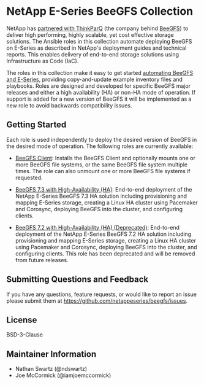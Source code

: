 NetApp E-Series BeeGFS Collection
=================================
NetApp has [partnered with ThinkParQ](https://blog.netapp.com/solution-support-for-beegfs-and-e-series/) (the company behind [BeeGFS](https://blog.netapp.com/beegfs-for-beginners/)) to deliver high performing, highly scalable, yet cost effective storage solutions. The Ansible roles in this collection automate deploying BeeGFS on E-Series as described in NetApp's deployment guides and technical reports. This enables delivery of end-to-end storage solutions using Infrastructure as Code (IaC).

The roles in this collection make it easy to get started [automating BeeGFS and E-Series](https://blog.netapp.com/deploying-beegfs-eseries), providing copy-and-update example inventory files and playbooks. Roles are designed and developed for specific BeeGFS major releases and either a high availability (HA) or non-HA mode of operation. If support is added for a new version of BeeGFS it will be implemented as a new role to avoid backwards compatibility issues.

Getting Started
---------------
Each role is used independently to deploy the desired version of BeeGFS in the desired mode of operation. The following roles are currently available:

* [BeeGFS Client](https://github.com/netappeseries/beegfs/blob/master/roles/beegfs_client/README.md): Installs the BeeGFS Client and optionally mounts one or more BeeGFS file systems, or the same BeeGFS file system multiple times. The role can also unmount one or more BeeGFS file systems if requested.

* [BeeGFS 7.3 with High-Availability (HA)](https://github.com/netappeseries/beegfs/blob/master/roles/beegfs_ha_7_3/README.md): End-to-end deployment of the NetApp E-Series BeeGFS 7.3 HA solution including provisioning and mapping E-Series storage, creating a Linux HA cluster using Pacemaker and Corosync, deploying BeeGFS into the cluster, and configuring clients.

* [BeeGFS 7.2 with High-Availability (HA) (Deprecated)](https://github.com/netappeseries/beegfs/blob/master/roles/beegfs_ha_7_2/README.md): End-to-end deployment of the NetApp E-Series BeeGFS 7.2 HA solution including provisioning and mapping E-Series storage, creating a Linux HA cluster using Pacemaker and Corosync, deploying BeeGFS into the cluster, and configuring clients. This role has been deprecated and will be removed from future releases.

Submitting Questions and Feedback
---------------------------------
If you have any questions, feature requests, or would like to report an issue please submit them at https://github.com/netappeseries/beegfs/issues.

License
-------
BSD-3-Clause

Maintainer Information
------------------
- Nathan Swartz (@ndswartz)
- Joe McCormick (@iamjoemccormick)